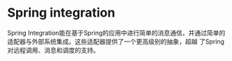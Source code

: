 # Spring integration
Spring Integration能在基于Spring的应用中进行简单的消息通信，并通过简单的适配器与外部系统集成。这些适配器提供了一个更高级别的抽象，超越 了Spring对远程调用、消息和调度的支持。

